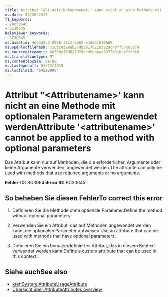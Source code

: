 ```yaml
---
title: Attribut "&lt;Attributename&gt;' kann nicht an eine Methode mit optionalen Parametern angewendet werden
ms.date: 07/20/2015
f1_keywords:
- vbc30645
- bc30645
helpviewer_keywords:
- BC30645
ms.assetid: 4de3d2c9-5588-47c2-a6b2-e165d16106b8
ms.openlocfilehash: 510ac832eab27db3917821b302ac43ffc7c93d7a
ms.sourcegitcommit: 6b308cf6d627d78ee36dbbae8972a310ac7fd6c8
ms.translationtype: MT
ms.contentlocale: de-DE
ms.lasthandoff: 01/23/2019
ms.locfileid: "54518008"
---
```

# <a name="attribute-ltattributenamegt-cannot-be-applied-to-a-method-with-optional-parameters"></a><span data-ttu-id="d3c68-102">Attribut "&lt;Attributename&gt;' kann nicht an eine Methode mit optionalen Parametern angewendet werden</span><span class="sxs-lookup"><span data-stu-id="d3c68-102">Attribute '&lt;attributename&gt;' cannot be applied to a method with optional parameters</span></span>
<span data-ttu-id="d3c68-103">Das Attribut kann nur auf Methoden, die die erforderlichen Argumente oder keine Argumente verwenden, angewendet werden.</span><span class="sxs-lookup"><span data-stu-id="d3c68-103">The attribute can only be used with methods that use required arguments or no arguments.</span></span>  
  
 <span data-ttu-id="d3c68-104">**Fehler-ID:** BC30645</span><span class="sxs-lookup"><span data-stu-id="d3c68-104">**Error ID:** BC30645</span></span>  
  
## <a name="to-correct-this-error"></a><span data-ttu-id="d3c68-105">So beheben Sie diesen Fehler</span><span class="sxs-lookup"><span data-stu-id="d3c68-105">To correct this error</span></span>  
  
1.  <span data-ttu-id="d3c68-106">Definieren Sie die Methode ohne optionale Parameter.</span><span class="sxs-lookup"><span data-stu-id="d3c68-106">Define the method without optional parameters.</span></span>  
  
2.  <span data-ttu-id="d3c68-107">Verwenden Sie ein Attribut, das auf Methoden angewendet werden kann, die optionalen Parameter aufweisen.</span><span class="sxs-lookup"><span data-stu-id="d3c68-107">Use an attribute that can be used with methods that have optional parameters.</span></span>  
  
3.  <span data-ttu-id="d3c68-108">Definieren Sie ein benutzerdefiniertes Attribut, das in diesem Kontext verwendet werden kann.</span><span class="sxs-lookup"><span data-stu-id="d3c68-108">Define a custom attribute that can be used in this context.</span></span>  
  
## <a name="see-also"></a><span data-ttu-id="d3c68-109">Siehe auch</span><span class="sxs-lookup"><span data-stu-id="d3c68-109">See also</span></span>
- <xref:System.AttributeUsageAttribute>
- [<span data-ttu-id="d3c68-110">Übersicht über Attribute</span><span class="sxs-lookup"><span data-stu-id="d3c68-110">Attributes overview</span></span>](~/docs/visual-basic/programming-guide/concepts/attributes/index.md)
